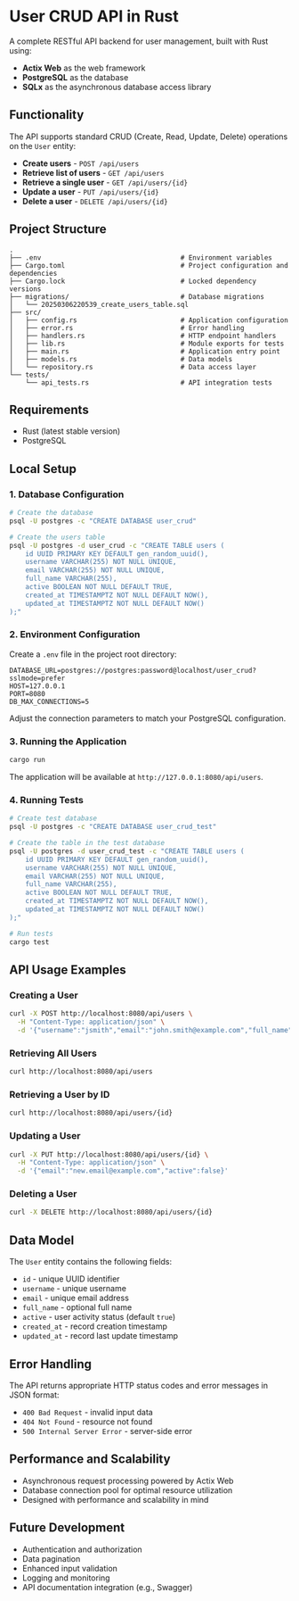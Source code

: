 # User CRUD API in Rust

A complete RESTful API backend for user management, built with Rust using:
- **Actix Web** as the web framework
- **PostgreSQL** as the database
- **SQLx** as the asynchronous database access library

## Functionality

The API supports standard CRUD (Create, Read, Update, Delete) operations on the `User` entity:

- **Create users** - `POST /api/users`
- **Retrieve list of users** - `GET /api/users`
- **Retrieve a single user** - `GET /api/users/{id}`
- **Update a user** - `PUT /api/users/{id}`
- **Delete a user** - `DELETE /api/users/{id}`

## Project Structure

```
.
├── .env                                   # Environment variables
├── Cargo.toml                             # Project configuration and dependencies
├── Cargo.lock                             # Locked dependency versions
├── migrations/                            # Database migrations
│   └── 20250306220539_create_users_table.sql
├── src/
│   ├── config.rs                          # Application configuration
│   ├── error.rs                           # Error handling
│   ├── handlers.rs                        # HTTP endpoint handlers
│   ├── lib.rs                             # Module exports for tests
│   ├── main.rs                            # Application entry point
│   ├── models.rs                          # Data models
│   └── repository.rs                      # Data access layer
└── tests/
    └── api_tests.rs                       # API integration tests
```

## Requirements

- Rust (latest stable version)
- PostgreSQL

## Local Setup

### 1. Database Configuration

```bash
# Create the database
psql -U postgres -c "CREATE DATABASE user_crud"

# Create the users table
psql -U postgres -d user_crud -c "CREATE TABLE users (
    id UUID PRIMARY KEY DEFAULT gen_random_uuid(),
    username VARCHAR(255) NOT NULL UNIQUE,
    email VARCHAR(255) NOT NULL UNIQUE,
    full_name VARCHAR(255),
    active BOOLEAN NOT NULL DEFAULT TRUE,
    created_at TIMESTAMPTZ NOT NULL DEFAULT NOW(),
    updated_at TIMESTAMPTZ NOT NULL DEFAULT NOW()
);"
```

### 2. Environment Configuration

Create a `.env` file in the project root directory:

```
DATABASE_URL=postgres://postgres:password@localhost/user_crud?sslmode=prefer
HOST=127.0.0.1
PORT=8080
DB_MAX_CONNECTIONS=5
```

Adjust the connection parameters to match your PostgreSQL configuration.

### 3. Running the Application

```bash
cargo run
```

The application will be available at `http://127.0.0.1:8080/api/users`.

### 4. Running Tests

```bash
# Create test database
psql -U postgres -c "CREATE DATABASE user_crud_test"

# Create the table in the test database
psql -U postgres -d user_crud_test -c "CREATE TABLE users (
    id UUID PRIMARY KEY DEFAULT gen_random_uuid(),
    username VARCHAR(255) NOT NULL UNIQUE,
    email VARCHAR(255) NOT NULL UNIQUE,
    full_name VARCHAR(255),
    active BOOLEAN NOT NULL DEFAULT TRUE,
    created_at TIMESTAMPTZ NOT NULL DEFAULT NOW(),
    updated_at TIMESTAMPTZ NOT NULL DEFAULT NOW()
);"

# Run tests
cargo test
```

## API Usage Examples

### Creating a User

```bash
curl -X POST http://localhost:8080/api/users \
  -H "Content-Type: application/json" \
  -d '{"username":"jsmith","email":"john.smith@example.com","full_name":"John Smith"}'
```

### Retrieving All Users

```bash
curl http://localhost:8080/api/users
```

### Retrieving a User by ID

```bash
curl http://localhost:8080/api/users/{id}
```

### Updating a User

```bash
curl -X PUT http://localhost:8080/api/users/{id} \
  -H "Content-Type: application/json" \
  -d '{"email":"new.email@example.com","active":false}'
```

### Deleting a User

```bash
curl -X DELETE http://localhost:8080/api/users/{id}
```

## Data Model

The `User` entity contains the following fields:

- `id` - unique UUID identifier
- `username` - unique username
- `email` - unique email address
- `full_name` - optional full name
- `active` - user activity status (default `true`)
- `created_at` - record creation timestamp
- `updated_at` - record last update timestamp

## Error Handling

The API returns appropriate HTTP status codes and error messages in JSON format:

- `400 Bad Request` - invalid input data
- `404 Not Found` - resource not found
- `500 Internal Server Error` - server-side error

## Performance and Scalability

- Asynchronous request processing powered by Actix Web
- Database connection pool for optimal resource utilization
- Designed with performance and scalability in mind

## Future Development

- Authentication and authorization
- Data pagination
- Enhanced input validation
- Logging and monitoring
- API documentation integration (e.g., Swagger)
